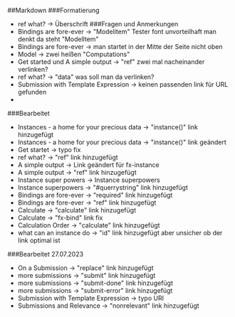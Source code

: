 ##Markdown
###Formatierung
* ref what? -> Überschrift
###Fragen und Anmerkungen
* Bindings are fore-ever -> "Modelitem" Tester font unvorteilhaft man denkt da steht "Modelltem"
* Bindings are fore-ever -> man startet in der Mitte der Seite nicht oben
* Model -> zwei heißen "Computations"
* Get started und A simple output -> "ref" zwei mal nacheinander verlinken?
* ref what? -> "data" was soll man da verlinken?
* Submission with Template Expression -> keinen passenden link für URL gefunden
* 
###Bearbeitet
* Instances - a home for your precious data -> "instance()" link hinzugefügt
* Instances - a home for your precious data -> "instance()" link geändert
* Get startet -> typo fix
* ref what? -> "ref"  link hinzugefügt
* A simple output -> Link geändert für fx-instance
* A simple output -> "ref" link hinzugefügt
* Instance super powers -> Instance superpowers
* Instance superpowers -> "#querrystring" link hinzugefügt
* Bindings are fore-ever -> "required" link hinzugefügt
* Bindings are fore-ever -> "ref" link hinzugefügt
* Calculate -> "calculate" link hinzugefügt
* Calculate -> "fx-bind" link fix
* Calculation Order -> "calculate" link hinzugefügt
* what can an instance do -> "id" link hinzugefügt aber unsicher ob der link optimal ist

###Bearbeitet 27.07.2023
* On a Submission -> "replace" link hinzugefügt
* more submissions -> "submit" link hinzugefügt
* more submissions -> "submit-done" link hinzugefügt
* more submissions -> "submit-error" link hinzugefügt
* Submission with Template Expression -> typo URl
* Submissions and Relevance -> "nonrelevant" link hinzugefügt
